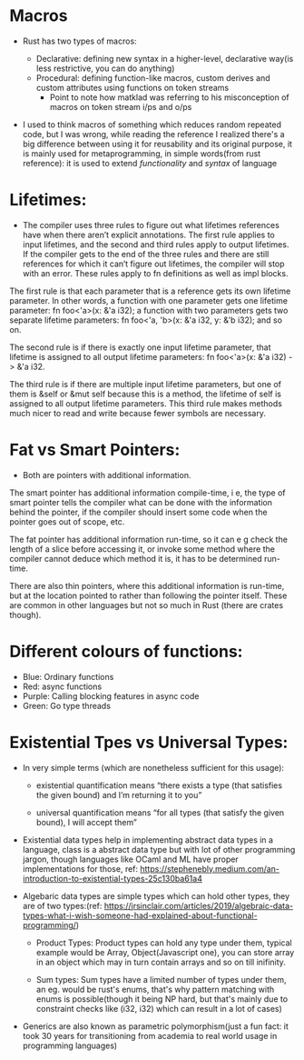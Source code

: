 # Macros

- Rust has two types of macros:

  - Declarative: defining new syntax in a higher-level, declarative way(is less restrictive, you can do anything)
  - Procedural: defining function-like macros, custom derives and custom attributes using functions on token streams
    - Point to note how matklad was referring to his misconception of macros on token stream i/ps and o/ps

- I used to think macros of something which reduces random repeated code, but I was wrong, while reading the reference I realized there's a big difference between using it for reusability and its original purpose, it is mainly used for metaprogramming, in simple words(from rust reference): it is used to extend _*functionality*_ and _syntax_ of language

# Lifetimes:

- The compiler uses three rules to figure out what lifetimes references have when there aren’t explicit annotations. The first rule applies to input lifetimes, and the second and third rules apply to output lifetimes. If the compiler gets to the end of the three rules and there are still references for which it can’t figure out lifetimes, the compiler will stop with an error. These rules apply to fn definitions as well as impl blocks.

The first rule is that each parameter that is a reference gets its own lifetime parameter. In other words, a function with one parameter gets one lifetime parameter: fn foo<'a>(x: &'a i32); a function with two parameters gets two separate lifetime parameters: fn foo<'a, 'b>(x: &'a i32, y: &'b i32); and so on.

The second rule is if there is exactly one input lifetime parameter, that lifetime is assigned to all output lifetime parameters: fn foo<'a>(x: &'a i32) -> &'a i32.

The third rule is if there are multiple input lifetime parameters, but one of them is &self or &mut self because this is a method, the lifetime of self is assigned to all output lifetime parameters. This third rule makes methods much nicer to read and write because fewer symbols are necessary.

# Fat vs Smart Pointers:

- Both are pointers with additional information.

The smart pointer has additional information compile-time, i e, the type of smart pointer tells the compiler what can be done with the information behind the pointer, if the compiler should insert some code when the pointer goes out of scope, etc.

The fat pointer has additional information run-time, so it can e g check the length of a slice before accessing it, or invoke some method where the compiler cannot deduce which method it is, it has to be determined run-time.

There are also thin pointers, where this additional information is run-time, but at the location pointed to rather than following the pointer itself. These are common in other languages but not so much in Rust (there are crates though).

# Different colours of functions:

- Blue: Ordinary functions
- Red: async functions
- Purple: Calling blocking features in async code
- Green: Go type threads

# Existential Tpes vs Universal Types:

- In very simple terms (which are nonetheless sufficient for this usage):

  - existential quantification means “there exists a type (that satisfies the given bound) and I’m returning it to you”

  - universal quantification means “for all types (that satisfy the given bound), I will accept them”

- Existential data types help in implementing abstract data types in a language, class is a abstract data type but with lot of other programming jargon, though languages like OCaml and ML have proper implementations for those, ref: https://stephenebly.medium.com/an-introduction-to-existential-types-25c130ba61a4

- Algebaric data types are simple types which can hold other types, they are of two types:(ref: https://jrsinclair.com/articles/2019/algebraic-data-types-what-i-wish-someone-had-explained-about-functional-programming/)

  - Product Types: Product types can hold any type under them, typical example would be Array, Object(Javascript one), you can store array in an object which may in turn contain arrays and so on till inifinity.

  - Sum types: Sum types have a limited number of types under them, an eg. would be rust's enums, that's why pattern matching with enums is possible(though it being NP hard, but that's mainly due to constraint checks like (i32, i32) which can result in a lot of cases)

- Generics are also known as parametric polymorphism(just a fun fact: it took 30 years for transitioning from academia to real world usage in programming languages)
